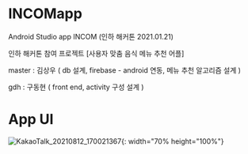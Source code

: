 # INCOMapp
Android Studio app INCOM (인하 해커톤 2021.01.21)

인하 해커톤 참여 프로젝트
[사용자 맞춤 음식 메뉴 추천 어플]

master : 김상우 ( db 설계, firebase - android 연동, 메뉴 추천 알고리즘 설계 )

gdh : 구동현 ( front end, activity 구성 설계 )

# App UI
![KakaoTalk_20210812_170021367](https://user-images.githubusercontent.com/61315014/129160534-0fc58998-1694-4826-8b58-d66b21d5f9d5.jpg){: width="70% height="100%"}

